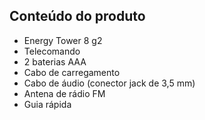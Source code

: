 ## Conteúdo do produto

* Energy Tower 8 g2
* Telecomando
* 2 baterias AAA
* Cabo de carregamento
* Cabo de áudio (conector jack de 3,5 mm)
* Antena de rádio FM
* Guia rápida

